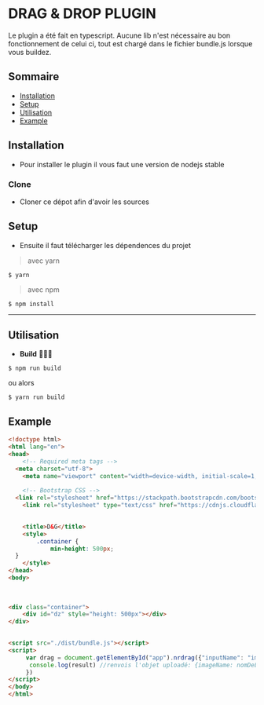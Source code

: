 # DRAG & DROP PLUGIN


Le plugin a été fait en typescript.
Aucune lib n'est nécessaire au bon fonctionnement de celui ci, tout est chargé dans le fichier bundle.js lorsque vous buildez.


## Sommaire


- [Installation](#installation)
- [Setup](#setup)
- [Utilisation](#utilisation)
- [Example](#example)


## Installation

- Pour installer le plugin il vous faut une version de nodejs stable

### Clone

- Cloner ce dépot afin d'avoir les sources

## Setup

- Ensuite il faut télécharger les dépendences du projet

> avec yarn

```shell  
$ yarn  
```  

> avec npm

```shell  
$ npm install  
```  
---  



## Utilisation

- **Build** 🔨🔨🔨

```shell  
$ npm run build  
```  

ou alors


```shell  
$ yarn run build  
```


## Example

```html
<!doctype html>  
<html lang="en">  
<head>  
    <!-- Required meta tags -->  
  <meta charset="utf-8">  
    <meta name="viewport" content="width=device-width, initial-scale=1, shrink-to-fit=no">  
  
    <!-- Bootstrap CSS -->  
  <link rel="stylesheet" href="https://stackpath.bootstrapcdn.com/bootstrap/4.3.1/css/bootstrap.min.css" integrity="sha384-ggOyR0iXCbMQv3Xipma34MD+dH/1fQ784/j6cY/iJTQUOhcWr7x9JvoRxT2MZw1T" crossorigin="anonymous">  
    <link rel="stylesheet" type="text/css" href="https://cdnjs.cloudflare.com/ajax/libs/twitter-bootstrap/3.4.1/css/bootstrap.min.css">  

  
    <title>D&G</title>  
    <style>  
        .container {  
            min-height: 500px;  
  }  
    </style>  
</head>  
<body>  
  
  
  
<div class="container">  
    <div id="dz" style="height: 500px"></div>  
</div>  

  
<script src="./dist/bundle.js"></script>  
<script>  
     var drag = document.getElementById("app").nrdrag({"inputName": "image", "multiple": false}, function(result) {
      console.log(result) //renvois l'objet uploadé: {imageName: nomDeL'image, imageSize: taille, src: base64Compresse}
     })
</script>  
</body>  
</html>
```
